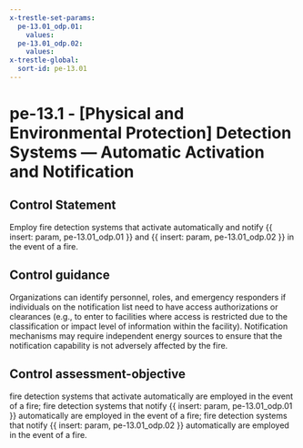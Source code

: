 ```yaml
---
x-trestle-set-params:
  pe-13.01_odp.01:
    values:
  pe-13.01_odp.02:
    values:
x-trestle-global:
  sort-id: pe-13.01
---
```


# pe-13.1 - \[Physical and Environmental Protection\] Detection Systems — Automatic Activation and Notification

## Control Statement

Employ fire detection systems that activate automatically and notify {{ insert: param, pe-13.01_odp.01 }} and {{ insert: param, pe-13.01_odp.02 }} in the event of a fire.

## Control guidance

Organizations can identify personnel, roles, and emergency responders if individuals on the notification list need to have access authorizations or clearances (e.g., to enter to facilities where access is restricted due to the classification or impact level of information within the facility). Notification mechanisms may require independent energy sources to ensure that the notification capability is not adversely affected by the fire.

## Control assessment-objective

fire detection systems that activate automatically are employed in the event of a fire;
fire detection systems that notify {{ insert: param, pe-13.01_odp.01 }} automatically are employed in the event of a fire;
fire detection systems that notify {{ insert: param, pe-13.01_odp.02 }} automatically are employed in the event of a fire.

